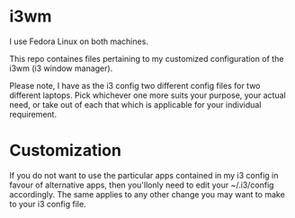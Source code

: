 # i3wm
I use Fedora Linux on both machines.

This repo containes files pertaining to my customized configuration of the i3wm (i3 window manager).

Please note, I have as the i3 config two different config files for two different laptops. Pick whichever one more suits your purpose, your actual need, or take out of each that which is applicable for your individual requirement. 

# Customization
If you do not want to use the particular apps contained in my i3 config in favour of alternative apps, then you'llonly need to edit your ~/.i3/config accordingly. The same applies to any other change you may want to make to your i3 config file.
